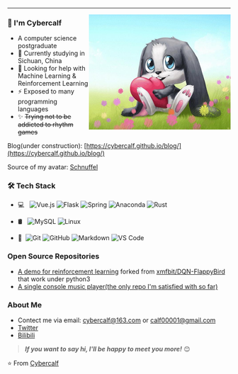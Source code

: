 ---
<img align="right" alt="schnuffel" height="260" width="320" src="https://github.com/Cybercalf/Cybercalf/blob/master/schnuffel.jpg">

### 👋 I'm Cybercalf

- A computer science postgraduate
- 🌱 Currently studying in Sichuan, China  
- 🤔 Looking for help with Machine Learning & Reinforcement Learning
- ⚡ Exposed to many programming languages
- ✨ ~~Trying not to be addicted to rhythm games~~  

Blog(under construction): [https://cybercalf.github.io/blog/](https://cybercalf.github.io/blog/)

Source of my avatar: [Schnuffel](https://en.wikipedia.org/wiki/Schnuffel)

### 🛠 Tech Stack

<!--![C/C++](https://img.shields.io/badge/-C++-black?logo=cplusplus&logoColor=red)-->

- 💻 &#160; ![Vue.js](https://img.shields.io/badge/-Vue-333333?logo=vue.js)
![Flask](https://img.shields.io/badge/-Flask-333333?logo=flask)
![Spring](https://img.shields.io/badge/-Spring-333333?logo=spring)
![Anaconda](https://img.shields.io/badge/-Anaconda-333333?logo=anaconda)
![Rust](https://img.shields.io/badge/-Rust-333333?logo=rust)

- 🛢 &#160; ![MySQL](https://img.shields.io/badge/-MySQL-333333?style=flat&logo=mysql)
![Linux](https://img.shields.io/badge/-Linux-333333?style=flat&logo=Linux)

- 🔧 &#160;![Git](https://img.shields.io/badge/-Git-333333?style=flat&logo=git)
![GitHub](https://img.shields.io/badge/-GitHub-333333?style=flat&logo=github)
![Markdown](https://img.shields.io/badge/-Markdown-333333?style=flat&logo=markdown)
![VS Code](https://img.shields.io/badge/-VS%20Code-blue?logo=visualstudiocode&logoColor=white)

### Open Source Repositories
- [A demo for reinforcement learning](https://github.com/Cybercalf/DQN-FlappyBird-For-Python3) forked from [xmfbit/DQN-FlappyBird](https://github.com/xmfbit/DQN-FlappyBird) that work under python3
- [A single console music player(the only repo I'm satisfied with so far)](https://github.com/Cybercalf/HwcPlayer-CMake)  

### About Me
- Contect me via email: [cybercalf@163.com](mailto:cybercalf@163.com) or [calf00001@gmail.com](mailto:calf00001@gmail.com)
- [Twitter](https://twitter.com/calf00001)
- [Bilibili](https://space.bilibili.com/429533066)

> ***If you want to say hi, I'll be happy to meet you more!*** 😊

⭐️ From [Cybercalf](https://github.com/Cybercalf)

<!-- [![Cybercalf's GitHub stats](https://github-readme-stats.vercel.app/api?username=Cybercalf&theme=buefy&hide=stars,issues&show_icons=false)](https://github.com/anuraghazra/github-readme-stats)
 -->

<!--
**Cybercalf/Cybercalf** is a ✨ _special_ ✨ repository because its `README.md` (this file) appears on your GitHub profile.

Here are some ideas to get you started:

- 🔭 I’m currently working on ...
- 🌱 I’m currently learning ...
- 👯 I’m looking to collaborate on ...
- 🤔 I’m looking for help with ...
- 💬 Ask me about ...
- 📫 How to reach me: ...
- 😄 Pronouns: ...
- ⚡ Fun fact: ...
-->
